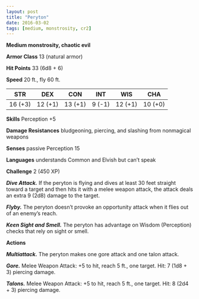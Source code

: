 ```yaml
---
layout: post
title: "Peryton"
date: 2016-03-02
tags: [medium, monstrosity, cr2]
---
```


**Medium monstrosity, chaotic evil**

**Armor Class** 13 (natural armor)

**Hit Points** 33 (6d8 + 6)

**Speed** 20 ft., fly 60 ft.

|   STR   |   DEX   |   CON   |   INT   |   WIS   |   CHA   |
|:-----:|:-----:|:-----:|:-----:|:-----:|:-----:|
| 16 (+3) | 12 (+1) | 13 (+1) | 9 (-1) | 12 (+1) | 10 (+0) |

**Skills** Perception +5

**Damage Resistances** bludgeoning, piercing, and slashing from nonmagical weapons

**Senses** passive Perception 15

**Languages** understands Common and Elvish but can’t speak

**Challenge** 2 (450 XP)

***Dive Attack.*** If the peryton is flying and dives at least 30 feet straight toward a target and then hits it with a melee weapon attack, the attack deals an extra 9 (2d8) damage to the target.

***Flyby.*** The peryton doesn’t provoke an opportunity attack when it flies out of an enemy’s reach.

***Keen Sight and Smell.*** The peryton has advantage on Wisdom (Perception) checks that rely on sight or smell.

**Actions**

***Multiattack.*** The peryton makes one gore attack and one talon attack.

***Gore.*** Melee Weapon Attack: +5 to hit, reach 5 ft., one target. Hit: 7 (1d8 + 3) piercing damage.

***Talons.*** Melee Weapon Attack: +5 to hit, reach 5 ft., one target. Hit: 8 (2d4 + 3) piercing damage.
